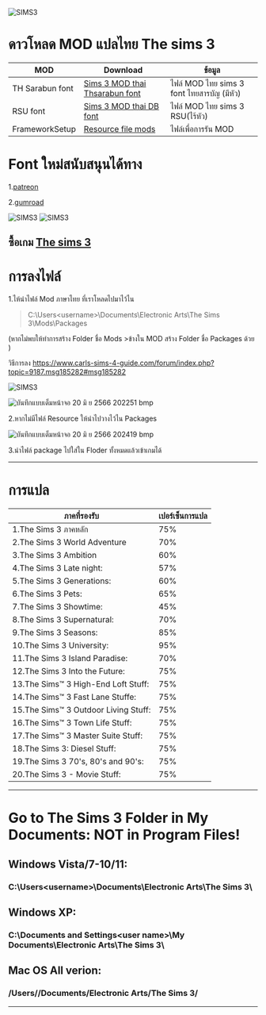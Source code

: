 ![SIMS3](https://cdn.cloudflare.steamstatic.com/steam/apps/223591/capsule_616x353.jpg)
# ดาวโหลด MOD แปลไทย The sims 3

| MOD  | Download |ข้อมูล|
| ------------- | ------------- |------------- |
| TH Sarabun font  | [Sims 3 MOD thai Thsarabun font](https://github.com/simscolony/The-Sims-3-TH/raw/master/%5BSIMSCOLONY%5D%20THE%20SIMS%20%20THAI%20DEMO%20%5BSARABUN%5D.package) |ไฟล์ MOD ไทย sims 3 font ไทยสารบัญ (มีหัว)|
| RSU font  | [Sims 3 MOD thai DB font](https://github.com/simscolony/The-Sims-3-TH/raw/master/%5BSIMSCOLONY%5D%20THE%20SIMS%20%20THAI%20DEMO%20%5BRSU%5D.package) |ไฟล์ MOD ไทย sims 3 RSU(ไร้หัว)|
| FrameworkSetup | [Resource file mods](https://github.com/simcolony/TS3TH/releases/download/TS3TH/Resource.cfg) |ไฟล์เพื่อการรัน MOD|

# Font ใหม่สนับสนุนได้ทาง 

1.[patreon](https://www.patreon.com/simscolony)

2.[gumroad](https://simscolony.gumroad.com/)

![SIMS3](https://images2.imgbox.com/e4/aa/ONq4YpEW_o.jpg)
![SIMS3](https://images2.imgbox.com/63/c5/WrF3iG0s_o.jpg)



## ซื้อเกม [The sims 3](https://www.cdkeys.com/pc/games/the-sims-3-pc-mac-cd-key-origin?mw_aref=simscolony)

# การลงไฟล์
1.ไห้นำไฟล์ Mod ภาษาไทย ที่เราโหลดไปมาไว้ไน 

>C:\Users\<username>\Documents\Electronic Arts\The Sims 3\Mods\Packages

  (หากไม่พบให้ทำการสร้าง Folder ชื่อ Mods >ข้างใน MOD สร้าง Folder ชื่อ Packages ด้วย )

  วิธีการลง https://www.carls-sims-4-guide.com/forum/index.php?topic=9187.msg185282#msg185282
  
 ![SIMS3](https://imgur.com/bguCvTU.jpg)

![บันทึกแบบเต็มหน้าจอ 20 มิ ย  2566 202251 bmp](https://github.com/simscolony/TS3TH/assets/13219372/3ae9f4f0-ce24-4d62-90f0-e42390a1ae61)

2.หากไม่มีไฟล์ Resource ให้นำไปวางไว้ไน Packages

![บันทึกแบบเต็มหน้าจอ 20 มิ ย  2566 202419 bmp](https://github.com/simscolony/TS3TH/assets/13219372/469459be-b511-45e8-9b31-bc931ec5ab31)

3.นำไฟล์ package ไปใส่ใน Floder ทั้งหมดแล้วเข้าเกมได้

---------------------------------------------------------
# การแปล

| ภาคที่รองรับ   | เปอร์เซ็นการแปล|
| ------------- | ------------- |
|1.The Sims 3 ภาคหลัก | 75%|
|2.The Sims 3 World Adventure|70%|
|3.The Sims 3 Ambition|  60%|
|4.The Sims 3 Late night: | 57%|
|5.The Sims 3 Generations: | 60%|
|6.The Sims 3 Pets: | 65%|
|7.The Sims 3 Showtime: | 45%|
|8.The Sims 3 Supernatural: | 70%|
|9.The Sims 3 Seasons: | 85%|
|10.The Sims 3 University: | 95%|
|11.The Sims 3 Island Paradise: | 70%|
|12.The Sims 3 Into the Future: | 75%|
|13.The Sims™ 3 High-End Loft Stuff: | 75%|
|14.The Sims™ 3 Fast Lane Stuffe: | 75%|
|15.The Sims™ 3 Outdoor Living Stuff: | 75%|
|16.The Sims™ 3 Town Life Stuff: | 75%|
|17.The Sims™ 3 Master Suite Stuff: | 75%|
|18.The Sims 3: Diesel Stuff: | 75%|
|19.The Sims 3 70's, 80's and 90's: | 75%|
|20.The Sims 3 - Movie Stuff: | 75%|


--------------------------------------------------------------------
# Go to The Sims 3 Folder in My Documents: NOT in Program Files!
## Windows Vista/7-10/11: 
### C:\Users\<username>\Documents\Electronic Arts\The Sims 3\

## Windows XP: 
### C:\Documents and Settings\<user name>\My Documents\Electronic Arts\The Sims 3\

## Mac OS All verion: 
### /Users/<username>/Documents/Electronic Arts/The Sims 3/

-----------------------------------------------------------------
